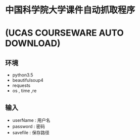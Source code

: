 # 中国科学院大学课件自动抓取程序

# (UCAS COURSEWARE AUTO DOWNLOAD)



## 环境

- python3.5
- beautifulsoup4
- requests
- os , time ,re

## 输入

- userName : 用户名
- password : 密码
- savefile : 保存路径